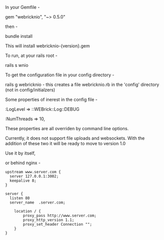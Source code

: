 In your Gemfile -

gem "webricknio", "~> 0.5.0"

then -

bundle install

This will install webricknio-{version}.gem

To run, at your rails root -

rails s wnio

To get the configuration file in your config directory -

rails g webricknio - this creates a file webricknio.rb in the 'config' directory (not in config/initialzers)

Some properties of inerest in the config file -

:LogLevel       => ::WEBrick::Log::DEBUG

:NumThreads     => 10,

These properties are all overriden by command line options.

Currently, it does not support file uploads and websockets. With the addition of these two it will be ready to move to version 1.0

Use it by itself,

or behind nginx -

    upstream www.server.com {
      server 127.0.0.1:3002;
      keepalive 8;
    }
    
    server {
      listen 80
      server_name  .server.com;
      
        location / {
            proxy_pass http://www.server.com;
            proxy_http_version 1.1;
            proxy_set_header Connection "";
        }    
    }
        
    
    
